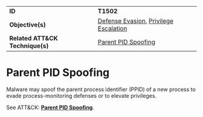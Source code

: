 |||
|---------|------------------------|
|**ID**|**T1502**|
|**Objective(s)**|[Defense Evasion](https://github.com/MBCProject/mbc-markdown/tree/master/defense-evasion), [Privilege Escalation](https://github.com/MBCProject/mbc-markdown/tree/master/privilege-escalation)|
|**Related ATT&CK Technique(s)**|[Parent PID Spoofing](https://attack.mitre.org/techniques/T1502/)|

Parent PID Spoofing
===================
Malware may spoof the parent process identifier (PPID) of a new process to evade process-monitoring defenses or to elevate privileges.

See ATT&CK: [**Parent PID Spoofing**](https://attack.mitre.org/techniques/T1502/). 